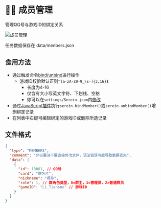 
# 👨‍💼 成员管理

管理QQ号与游戏ID的绑定关系

![成员管理](/img/members.png)

任务数据保存在 data/menbers.json

## 食用方法

- 通过触发命令[bind/unbind](command#绑定游戏id)进行操作
  - 游戏ID校验默认正则`^[a-zA-Z0-9_\s-]{3,16}$`
    - 长度为4-16
    - 仅含有大小写英文字符、下划线、空格
    - 你可以在`settings/Serein.json`内[修改](./hiddenSettings#regexforcheckinggameid)
- 通过[JavaScript插件](../development/function/binder#👨🏻🤝👨🏻-绑定解绑)执行`serein.bindMember()`或`serein.unbindMember()`增删绑定记录
- 在列表中右键可编辑绑定的游戏ID或删除所选记录

## 文件格式

```json title='data/members.json'
{
  "type": "MEMBERS",
  "comment": "非必要请不要直接修改文件，语法错误可能导致数据丢失",
  "data": [
    {
      "id": 10001, // QQ号
      "card": "群名片",
      "nickname": "昵称",
      "role": 1, // 群角色类型，0=群主，1=管理员，2=普通群员
      "gameID": "Li_Tiansuo" // 游戏ID
    }
  ]
}
```
